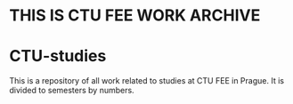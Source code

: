 # THIS IS CTU FEE WORK ARCHIVE

# CTU-studies

This is a repository of all work related to studies at CTU FEE in Prague. It is divided to semesters by numbers.
